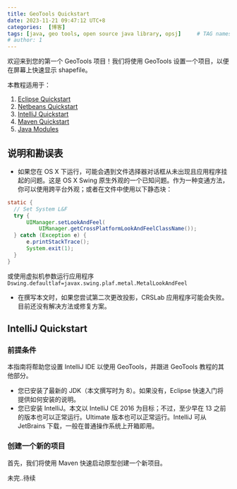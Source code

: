 ```yaml
---
title: GeoTools Quickstart
date: 2023-11-21 09:47:12 UTC+8
categories:  [博客]
tags: [java, geo tools, open source java library, opsj]     # TAG names should always be lowercase
# author: 1
---
```


欢迎来到您的第一个 GeoTools 项目！我们将使用 GeoTools 设置一个项目，以便在屏幕上快速显示 shapefile。

本教程适用于：
1. [Eclipse Quickstart](https://docs.geotools.org/latest/userguide/tutorial/quickstart/eclipse.html)
2. [Netbeans Quickstart](https://docs.geotools.org/latest/userguide/tutorial/quickstart/netbeans.html)
3. [IntelliJ Quickstart](https://docs.geotools.org/latest/userguide/tutorial/quickstart/intellij.html)
4. [Maven Quickstart](https://docs.geotools.org/latest/userguide/tutorial/quickstart/maven.html)
5. [Java Modules](https://docs.geotools.org/latest/userguide/tutorial/quickstart/modules.html)


## 说明和勘误表
- 如果您在 OS X 下运行，可能会遇到文件选择器对话框从未出现且应用程序挂起的问题。这是 OS X Swing 原生外观的一个已知问题。作为一种变通方法，你可以使用跨平台外观；或者在文件中使用以下静态块：
```java
static {
  // Set System L&F
  try {
      UIManager.setLookAndFeel(
          UIManager.getCrossPlatformLookAndFeelClassName());
  } catch (Exception e) {
      e.printStackTrace();
      System.exit(1);
  }
}
```
或使用虚拟机参数运行应用程序 `Dswing.defaultlaf=javax.swing.plaf.metal.MetalLookAndFeel`

- 在撰写本文时，如果您尝试第二次更改投影，CRSLab 应用程序可能会失败。目前还没有解决方法或修复方案。

## IntelliJ Quickstart

### 前提条件

本指南将帮助您设置 IntelliJ IDE 以使用 GeoTools，并跟进 GeoTools 教程的其他部分。
- 您已安装了最新的 JDK（本文撰写时为 8）。如果没有，Eclipse 快速入门将提供如何安装的说明。
- 您已安装 IntelliJ。本文以 IntelliJ CE 2016 为目标；不过，至少早在 13 之前的版本也可以正常运行。Ultimate 版本也可以正常运行。IntelliJ 可从 JetBrains 下载，一般在普通操作系统上开箱即用。

### 创建一个新的项目
首先，我们将使用 Maven 快速启动原型创建一个新项目。

未完..待续


